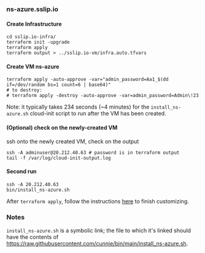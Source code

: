### ns-azure.sslip.io

#### Create Infrastructure

```shell
cd sslip.io-infra/
terraform init -upgrade
terraform apply
terraform output > ../sslip.io-vm/infra.auto.tfvars
```

#### Create VM ns-azure

```shell
terraform apply -auto-approve -var="admin_password=Aa1_$(dd if=/dev/random bs=1 count=6 | base64)"
# to destroy:
# terraform apply -destroy -auto-approve -var=admin_password=Admin\!23
```

Note: it typically takes 234 seconds (~4 minutes) for the `install_ns-azure.sh`
cloud-init script to run after the VM has been created.

#### (Optional) check on the newly-created VM

ssh onto the newly created VM, check on the output

```shell
ssh -A adminuser@20.212.40.63 # password is in terraform output
tail -f /var/log/cloud-init-output.log
```

#### Second run

```shell
ssh -A 20.212.40.63
bin/install_ns-azure.sh
```

After `terraform apply`, follow the instructions
[here](https://github.com/cunnie/sslip.io/tree/main/etcd#configure-ns-azuresslipio)
to finish customizing.

### Notes

`install_ns-azure.sh` is a symbolic link; the file to which it's linked should
have the contents of
<https://raw.githubusercontent.com/cunnie/bin/main/install_ns-azure.sh>.
